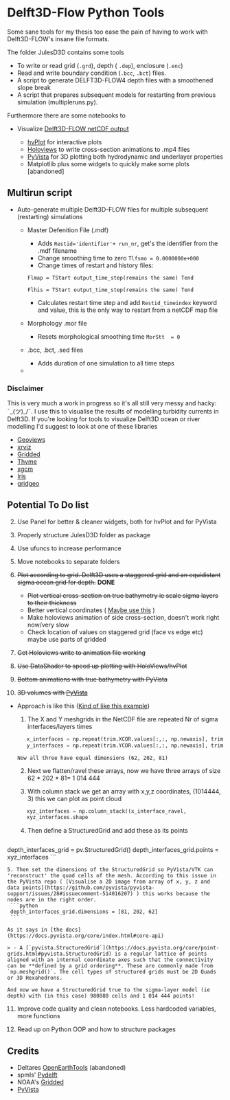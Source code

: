 # Delft3D-Flow Python Tools

Some sane tools for my thesis too ease the pain of having to work with Delft3D-FLOW's insane file formats.

The folder JulesD3D contains some tools
* To write or read grid (`.grd`), depth ( `.dep`), enclosure (`.enc`)
* Read and write boundary condition (`.bcc`, `.bct`) files.
* A script to generate DELFT3D-FLOW4 depth files with a smoothened slope break
* A script that prepares subsequent models for restarting from previous simulation (multipleruns.py). 

Furthermore there are some notebooks to

* Visualize [Delft3D-FLOW netCDF output](Delft3D_NetCDF_Output_overview.md)

  * [hvPlot](https://hvplot.pyviz.org/) for interactive plots
  * [Holoviews](http://holoviews.org/) to write cross-section animations to .mp4 files
  * [PyVista](https://www.pyvista.org) for 3D plotting both hydrodynamic and underlayer properties
  * Matplotlib plus some widgets to quickly make some plots [abandoned]
  
  
## Multirun script
* Auto-generate multiple Delft3D-FLOW files  for multiple subsequent (restarting) simulations

  * Master Defenition File (.mdf)

    * Adds `Restid='identifier'+ run_nr`, get's the identifier from the .mdf filename
    * Change smoothing time to zero `Tlfsmo = 0.0000000e+000`
    * Change times of restart and history files:

    `Flmap = TStart output_time_step(remains the same) Tend`

    `Flhis = TStart output_time_step(remains the same) Tend`

    * Calculates restart time step and add `Restid_timeindex` keyword and value, this is the only way to restart from a netCDF map file

  * Morphology .mor file

    * Resets morphological smoothing time `MorStt  = 0`

  * .bcc, .bct, .sed files

    * Adds duration of one simulation to all time steps

  * 


### Disclaimer

This is very much a work in progress so it's all still very messy and hacky:  ¯\_(ツ)_/¯.  I use this to visualise the results of modelling turbidity currents in Delft3D. If you're looking for tools to visualize Delft3D ocean or river modelling I'd suggest to look at one of these libraries

* [Geoviews](http://geoviews.org/)
* [xrviz](https://xrviz.readthedocs.io/en/latest/)
* [Gridded](https://github.com/NOAA-ORR-ERD/gridded)
* [Thyme](https://github.com/noaa-ocs-modeling/thyme) 
* [xgcm](https://github.com/xgcm/xgcm)
* [Iris](https://scitools.org.uk/iris/docs/latest/)
* [gridgeo](https://pyoceans.github.io/gridgeo/gridgeo_tour.html)

## Potential To Do list

2. Use Panel for better & cleaner widgets, both for hvPlot and for PyVista
  
3. Properly structure JulesD3D folder as package

4. Use ufuncs to increase performance

5. Move notebooks to separate folders

6. ~~Plot according to grid. Delft3D uses a staggered grid and an equidistant sigma ocean grid for depth.~~ **DONE**

   - ~~Plot vertical cross-section on true bathymetry ie scale sigma layers to their thickness~~
   - Better vertical coordinates ( [Maybe use this](https://github.com/jbusecke/xarrayutils/blob/master/doc/vertical_coords.ipynb) )
   - Make holoviews animation of side cross-section, doesn't work right now/very slow
   - Check location of values on staggered grid (face vs edge etc) maybe use parts of gridded

7. ~~Get Holoviews write to animation file working~~

8. ~~Use DataShader to speed up plotting with HoloViews/hvPlot~~

9. ~~Bottom animations with true bathymetry with PyVista~~

10. ~~3D volumes with [PyVista](https://docs.pyvista.org/)~~

  * Approach is like this ([Kind of like this example](https://docs.pyvista.org/examples/00-load/terrain-mesh.html#sphx-glr-examples-00-load-terrain-mesh-py))
    
     1. The X and Y meshgrids in the NetCDF file are repeated Nr of sigma interfaces/layers times
     ```python
        x_interfaces = np.repeat(trim.XCOR.values[:,:, np.newaxis], trim.SIG_INTF.size, axis=2)
        y_interfaces = np.repeat(trim.YCOR.values[:,:, np.newaxis], trim.SIG_INTF.size, axis=2)
     ```
        Now all three have equal dimensions (62, 202, 81)
     
     2. Next we flatten/ravel these arrays, now we have three arrays of size 62 * 202 * 81= 1 014 444
     
     3. With column stack we get an array with x,y,z coordinates, (1014444, 3) this we can plot as point cloud
     
     ```python
  		xyz_interfaces = np.column_stack((x_interface_ravel, 				y_interface_ravel, depth_ravel))
  		xyz_interfaces.shape
  	```
     4. Then define a StructuredGrid and add these as its points
  	```python
  depth_interfaces_grid = pv.StructuredGrid()
  depth_interfaces_grid.points = xyz_interfaces
    ```

  	5. Then set the dimensions of the StructuredGrid so PyVista/VTK can 'reconstruct' the quad cells of the mesh. According to this issue in the PyVista repo ( [Visualise a 2D image from array of x, y, z and data points](https://github.com/pyvista/pyvista-support/issues/28#issuecomment-514016207) ) this works because the nodes are in the right order.
     ```python
     depth_interfaces_grid.dimensions = [81, 202, 62] 
     ```

  	As it says in [the docs](https://docs.pyvista.org/core/index.html#core-api)
  	
  	> - A [`pyvista.StructuredGrid`](https://docs.pyvista.org/core/point-grids.html#pyvista.StructuredGrid) is a regular lattice of points aligned with an internal coordinate axes such that the connectivity can be **defined by a grid ordering**. These are commonly made from `np.meshgrid()`. The cell types of structured grids must be 2D Quads or 3D Hexahedrons. 
  	
  	And now we have a StructuredGrid true to the sigma-layer model (ie depth) with (in this case) 980880 cells and 1 014 444 points!
  	
  	

11. Improve code quality and clean notebooks. Less hardcoded variables, more functions

   2. Read up on Python OOP and how to structure packages

## Credits

- Deltares [OpenEarthTools](https://svn.oss.deltares.nl/repos/openearthtools/trunk/python/) (abandoned)
- spmls' [Pydelft](https://github.com/spmls/pydelft) 
- NOAA's [Gridded](https://github.com/NOAA-ORR-ERD/gridded)
- [PyVista](https://www.pyvista.org)
